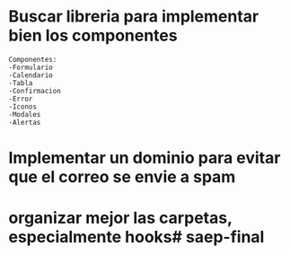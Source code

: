# Buscar libreria para implementar bien los componentes
    Componentes:
    -Formulario
    -Calendario
    -Tabla
    -Confirmacion
    -Error
    -Iconos
    -Modales
    -Alertas

# Implementar un dominio para evitar que el correo se envie a spam
# organizar mejor las carpetas, especialmente hooks# saep-final

